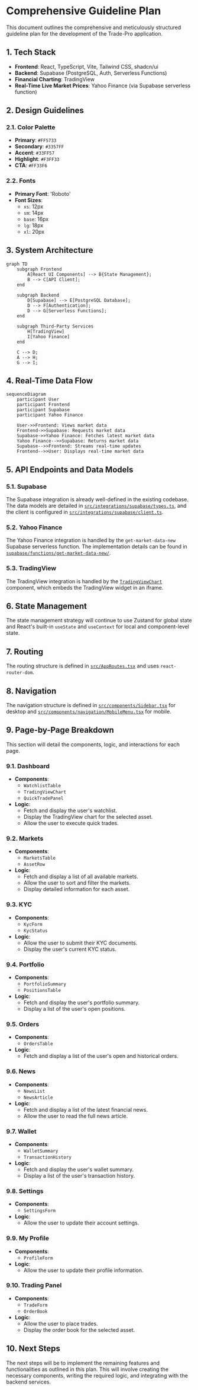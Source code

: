 # Comprehensive Guideline Plan

This document outlines the comprehensive and meticulously structured guideline plan for the development of the Trade-Pro application.

## 1. Tech Stack

- **Frontend**: React, TypeScript, Vite, Tailwind CSS, shadcn/ui
- **Backend**: Supabase (PostgreSQL, Auth, Serverless Functions)
- **Financial Charting**: TradingView
- **Real-Time Live Market Prices**: Yahoo Finance (via Supabase serverless function)

## 2. Design Guidelines

### 2.1. Color Palette

- **Primary**: `#FF5733`
- **Secondary**: `#3357FF`
- **Accent**: `#33FF57`
- **Highlight**: `#F3FF33`
- **CTA**: `#FF33F6`

### 2.2. Fonts

- **Primary Font**: 'Roboto'
- **Font Sizes**:
    - `xs`: 12px
    - `sm`: 14px
    - `base`: 16px
    - `lg`: 18px
    - `xl`: 20px

## 3. System Architecture

```mermaid
graph TD
    subgraph Frontend
        A[React UI Components] --> B{State Management};
        B --> C[API Client];
    end

    subgraph Backend
        D[Supabase] --> E[PostgreSQL Database];
        D --> F[Authentication];
        D --> G[Serverless Functions];
    end

    subgraph Third-Party Services
        H[TradingView]
        I[Yahoo Finance]
    end

    C --> D;
    A --> H;
    G --> I;
```

## 4. Real-Time Data Flow

```mermaid
sequenceDiagram
    participant User
    participant Frontend
    participant Supabase
    participant Yahoo Finance

    User->>Frontend: Views market data
    Frontend->>Supabase: Requests market data
    Supabase->>Yahoo Finance: Fetches latest market data
    Yahoo Finance-->>Supabase: Returns market data
    Supabase-->>Frontend: Streams real-time updates
    Frontend-->>User: Displays real-time market data
```

## 5. API Endpoints and Data Models

### 5.1. Supabase

The Supabase integration is already well-defined in the existing codebase. The data models are detailed in [`src/integrations/supabase/types.ts`](src/integrations/supabase/types.ts:1), and the client is configured in [`src/integrations/supabase/client.ts`](src/integrations/supabase/client.ts:1).

### 5.2. Yahoo Finance

The Yahoo Finance integration is handled by the `get-market-data-new` Supabase serverless function. The implementation details can be found in [`supabase/functions/get-market-data-new/`](supabase/functions/get-market-data-new/).

### 5.3. TradingView

The TradingView integration is handled by the [`TradingViewChart`](src/components/TradingViewChart.tsx:11) component, which embeds the TradingView widget in an iframe.

## 6. State Management

The state management strategy will continue to use Zustand for global state and React's built-in `useState` and `useContext` for local and component-level state.

## 7. Routing

The routing structure is defined in [`src/AppRoutes.tsx`](src/AppRoutes.tsx:1) and uses `react-router-dom`.

## 8. Navigation

The navigation structure is defined in [`src/components/Sidebar.tsx`](src/components/Sidebar.tsx:1) for desktop and [`src/components/navigation/MobileMenu.tsx`](src/components/navigation/MobileMenu.tsx:1) for mobile.

## 9. Page-by-Page Breakdown

This section will detail the components, logic, and interactions for each page.

### 9.1. Dashboard

- **Components**:
    - `WatchlistTable`
    - `TradingViewChart`
    - `QuickTradePanel`
- **Logic**:
    - Fetch and display the user's watchlist.
    - Display the TradingView chart for the selected asset.
    - Allow the user to execute quick trades.

### 9.2. Markets

- **Components**:
    - `MarketsTable`
    - `AssetRow`
- **Logic**:
    - Fetch and display a list of all available markets.
    - Allow the user to sort and filter the markets.
    - Display detailed information for each asset.

### 9.3. KYC

- **Components**:
    - `KycForm`
    - `KycStatus`
- **Logic**:
    - Allow the user to submit their KYC documents.
    - Display the user's current KYC status.

### 9.4. Portfolio

- **Components**:
    - `PortfolioSummary`
    - `PositionsTable`
- **Logic**:
    - Fetch and display the user's portfolio summary.
    - Display a list of the user's open positions.

### 9.5. Orders

- **Components**:
    - `OrdersTable`
- **Logic**:
    - Fetch and display a list of the user's open and historical orders.

### 9.6. News

- **Components**:
    - `NewsList`
    - `NewsArticle`
- **Logic**:
    - Fetch and display a list of the latest financial news.
    - Allow the user to read the full news article.

### 9.7. Wallet

- **Components**:
    - `WalletSummary`
    - `TransactionHistory`
- **Logic**:
    - Fetch and display the user's wallet summary.
    - Display a list of the user's transaction history.

### 9.8. Settings

- **Components**:
    - `SettingsForm`
- **Logic**:
    - Allow the user to update their account settings.

### 9.9. My Profile

- **Components**:
    - `ProfileForm`
- **Logic**:
    - Allow the user to update their profile information.

### 9.10. Trading Panel

- **Components**:
    - `TradeForm`
    - `OrderBook`
- **Logic**:
    - Allow the user to place trades.
    - Display the order book for the selected asset.

## 10. Next Steps

The next steps will be to implement the remaining features and functionalities as outlined in this plan. This will involve creating the necessary components, writing the required logic, and integrating with the backend services.
